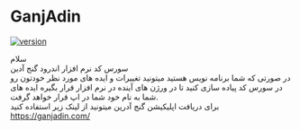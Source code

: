 # GanjAdin
[![version](https://img.shields.io/badge/version-1.3-green.svg)](https://github.com/mbf5923/GanjAdin/releases/)

سلام<br />
سورس کد نرم افزار اندرود گنج آدین<br />
در صورتی که شما برنامه نویس هستید میتونید تغییرات و ایده های مورد نظر خودتون رو در سورس کد پیاده سازی کنید تا در ورژن های آینده در نرم افزار قرار بگیره
ایده های شما به نام خود شما در اپ قرار خواهد گرفت.
<br />برای دریافت اپلیکیشن گنج آدرین میتونید از لینک زیر استفاده کنید
<br />https://ganjadin.com/

